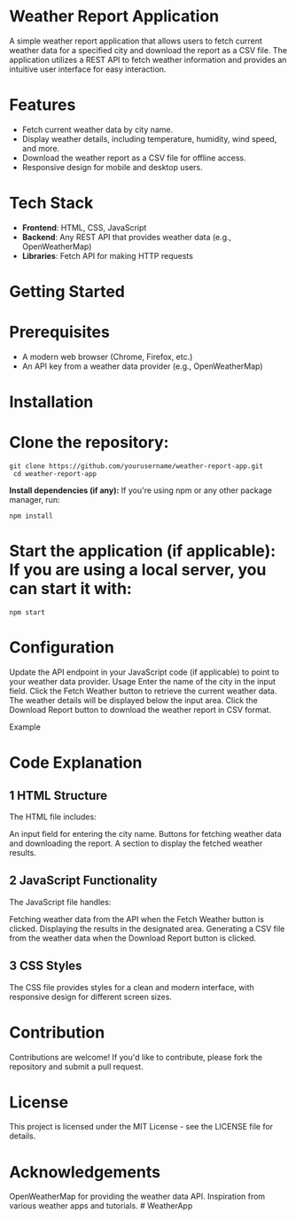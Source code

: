 # Weather Report Application

A simple weather report application that allows users to fetch current weather data for a specified city and download the report as a CSV file. The application utilizes a REST API to fetch weather information and provides an intuitive user interface for easy interaction.

# Features


- Fetch current weather data by city name.
- Display weather details, including temperature, humidity, wind speed, and more.
- Download the weather report as a CSV file for offline access.
- Responsive design for mobile and desktop users.


# Tech Stack


- **Frontend**: 
HTML, CSS, JavaScript
- **Backend**: Any REST API that provides weather data (e.g., OpenWeatherMap)
- **Libraries**: Fetch API for making HTTP requests


# Getting Started

# Prerequisites

- A modern web browser (Chrome, Firefox, etc.)
- An API key from a weather data provider (e.g., OpenWeatherMap)

# Installation

# Clone the repository:
   ```
   git clone https://github.com/yourusername/weather-report-app.git
    cd weather-report-app
```

**Install dependencies (if any):**
    If  you're using npm or any other package manager, run:
   ```
   npm install
   ```
# Start the application (if applicable): If you are using a local server, you can start it with:

```
npm start
```



# Configuration

Update the API endpoint in your JavaScript code (if applicable) to point to your weather data provider.
Usage
Enter the name of the city in the input field.
Click the Fetch Weather button to retrieve the current weather data.
The weather details will be displayed below the input area.
Click the Download Report button to download the weather report in CSV format.


Example
<!-- Update the path to your example image -->

# Code Explanation

1 HTML Structure
---------------
The HTML file includes:

An input field for entering the city name.
Buttons for fetching weather data and downloading the report.
A section to display the fetched weather results.


2 JavaScript Functionality
-----------------------

The JavaScript file handles:

Fetching weather data from the API when the Fetch Weather button is clicked.
Displaying the results in the designated area.
Generating a CSV file from the weather data when the Download Report button is clicked.

3 CSS Styles
----------
The CSS file provides styles for a clean and modern interface, with responsive design for different screen sizes.

# Contribution
Contributions are welcome! If you'd like to contribute, please fork the repository and submit a pull request.

# License
This project is licensed under the MIT License - see the LICENSE file for details.

# Acknowledgements
OpenWeatherMap for providing the weather data API.
Inspiration from various weather apps and tutorials.
#   W e a t h e r A p p 
 
 
